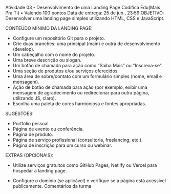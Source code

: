 Atividade 03 - Desenvolvimento de uma Landing Page
Codifica Edu(Mais Pra Ti)
•
Valendo 100 pontos
Data de entrega: 25 de jun., 23:59
OBJETIVO: Desenvolver uma landing page simples utilizando HTML, CSS e JavaScript.

CONTEÚDO MÍNIMO DA LANDING PAGE:

- Configure um repositório Git para o projeto.
- Crie duas branches: uma principal (main) e outra de desenvolvimento (develop).
- Um cabeçalho com o nome do projeto.
- Uma breve descrição ou slogan.
- Um botão de chamada para ação como "Saiba Mais" ou "Inscreva-se".
- Uma seção de produtos e/ou serviços oferecidos.
- Uma área de sobre/contato com um formulário simples (nome, email e mensagem).
- Ação de botão de chamada para ação (por exemplo, exibir uma mensagem de agradecimento ou redirecionar para outra página, utilizando JS, claro).
- Escolha uma paleta de cores harmoniosa e fontes apropriadas.

SUGESTÕES:

- Portfólio pessoal.
- Página de evento ou conferência.
- Página de produto.
- Página de serviço profissional (consultoria, freelancing, etc.).
- Página de inscrição para um curso ou webinar.

EXTRAS (OPCIONAIS):

- Utilize serviços gratuitos como GitHub Pages, Netlify ou Vercel para hospedar a landing page.

- Configure o domínio (se aplicável) e verifique se a página está acessível publicamente.
Comentários da turma